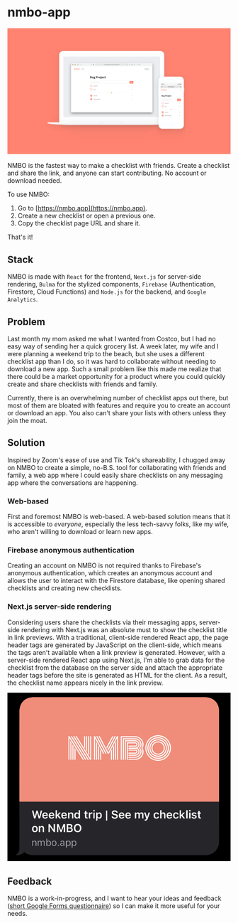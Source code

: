 # nmbo-app

![](https://github.com/kennethlng/nmbo-app/blob/master/src/assets/images/Cover@1x.png?raw=true)

NMBO is the fastest way to make a checklist with friends. Create a checklist and share the link, and anyone can start contributing. No account or download needed. 

To use NMBO: 

1. Go to [https://nmbo.app](https://nmbo.app). 
2. Create a new checklist or open a previous one.
3. Copy the checklist page URL and share it.

That's it! 

## Stack

NMBO is made with `React` for the frontend, `Next.js` for server-side rendering, `Bulma` for the stylized components, `Firebase` (Authentication, Firestore, Cloud Functions) and `Node.js` for the backend, and `Google Analytics`. 

## Problem

Last month my mom asked me what I wanted from Costco, but I had no easy way of sending her a quick grocery list. A week later, my wife and I were planning a weekend trip to the beach, but she uses a different checklist app than I do, so it was hard to collaborate without needing to download a new app. Such a small problem like this made me realize that there could be a market opportunity for a product where you could quickly create and share checklists with friends and family. 

Currently, there is an overwhelming number of checklist apps out there, but most of them are bloated with features and require you to create an account or download an app. You also can't share your lists with others unless they join the moat. 

## Solution

Inspired by Zoom's ease of use and Tik Tok's shareability, I chugged away on NMBO to create a simple, no-B.S. tool for collaborating with friends and family, a web app where I could easily share checklists on any messaging app where the conversations are happening. 

### Web-based

First and foremost NMBO is web-based. A web-based solution means that it is accessible to *everyone*, especially the less tech-savvy folks, like my wife, who aren't willing to download or learn new apps. 

### Firebase anonymous authentication

Creating an account on NMBO is not required thanks to Firebase's anonymous authentication, which creates an anonymous account and allows the user to interact with the Firestore database, like opening shared checklists and creating new checklists. 

### Next.js server-side rendering

Considering users share the checklists via their messaging apps, server-side rendering with Next.js was an absolute must to show the checklist title in link previews. With a traditional, client-side rendered React app, the page header tags are generated by JavaScript on the client-side, which means the tags aren't available when a link preview is generated. However, with a server-side rendered React app using Next.js, I'm able to grab data for the checklist from the database on the server side and attach the appropriate header tags before the site is generated as HTML for the client. As a result, the checklist name appears nicely in the link preview. 

![](https://github.com/kennethlng/nmbo-app/blob/master/src/assets/images/7A4B1CAF-B57B-4EF1-A3F4-9EDD5DF1B746.jpeg?raw=true)

## Feedback

NMBO is a work-in-progress, and I want to hear your ideas and feedback ([short Google Forms questionnaire](https://docs.google.com/forms/d/e/1FAIpQLSf_GusPzzA4M1xNiKxHHVwEj4Q3iz_fWrX9pJXihlIjcdVmaQ/viewform)) so I can make it more useful for your needs. 
